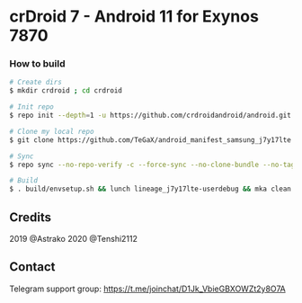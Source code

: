 # crDroid 7 - Android 11 for Exynos 7870

### How to build ###

```bash
# Create dirs
$ mkdir crdroid ; cd crdroid

# Init repo
$ repo init --depth=1 -u https://github.com/crdroidandroid/android.git -b 11.0

# Clone my local repo
$ git clone https://github.com/TeGaX/android_manifest_samsung_j7y17lte.git -b crdroid-7 .repo/local_manifests

# Sync
$ repo sync --no-repo-verify -c --force-sync --no-clone-bundle --no-tags --optimized-fetch --prune -j`nproc`

# Build
$ . build/envsetup.sh && lunch lineage_j7y17lte-userdebug && mka clean && mka bacon -j$(nproc --all)
```

## Credits
2019 @Astrako
2020 @Tenshi2112

## Contact
Telegram support group: https://t.me/joinchat/D1Jk_VbieGBXOWZt2y8O7A

